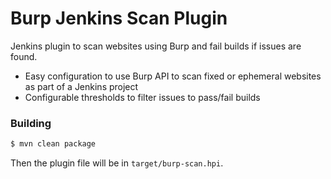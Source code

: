 # Burp Jenkins Scan Plugin

Jenkins plugin to scan websites using Burp and fail builds if issues are found.

* Easy configuration to use Burp API to scan fixed or ephemeral websites as part of a Jenkins project
* Configurable thresholds to filter issues to pass/fail builds

### Building
```bash
$ mvn clean package
```
Then the plugin file will be in `target/burp-scan.hpi`.